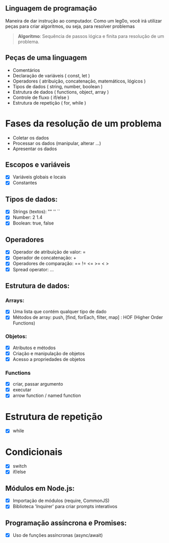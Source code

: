 ## Linguagem de programação 

Maneira de dar instrução ao computador.
Como um leg0o, você irá utilizar peças para criar algoritmos, ou seja, para resolver problemas

> **Algoritmo**: Sequência de passos lógica e finita para resolução de um problema.

## Peças de uma linguagem

- Comentários
- Declaração de variáveis ( const, let )
- Operadores ( atribuição, concatenação, matemáticos, lógicos )
- Tipos de dados ( string, number, boolean )
- Estrutura de dados ( functions, object, array )
- Controle de fluxo ( if/else )
- Estrutura de repetição ( for, while )

# Fases da resolução de um problema

- Coletar os dados
- Processar os dados (manipular, alterar ...)
- Apresentar os dados

## Escopos e variáveis

- [x] Variáveis globais e locais
- [x] Constantes

## Tipos de dados:

- [x] Strings (textos): "" '' ``
- [x] Number: 2 1.4
- [x] Boolean: true, false

## Operadores
- [x] Operador de atribuição de valor: =
- [x] Operador de concatenação: +
- [x] Operadores de comparação: == != <= >= < >
- [x] Spread operator: ...

## Estrutura de dados:

### Arrays:

- [x] Uma lista que contém qualquer tipo de dado
- [x] Métodos de array: push, [find, forEach, filter, map] : HOF (Higher Order Functions)

### Objetos:

- [x] Atributos e métodos
- [x] Criação e manipulação de objetos
- [x] Acesso a propriedades de objetos

### Functions

 - [x] criar, passar argumento
 - [x] executar
 - [x] arrow function / named function

# Estrutura de repetição

- [x] while

# Condicionais

- [x] switch
- [x] if/else

## Módulos em Node.js:

- [x] Importação de módulos (require, CommonJS)
- [x] Biblioteca 'Inquirer' para criar prompts interativos

## Programação assíncrona e Promises:
 
- [x] Uso de funções assíncronas (async/await)